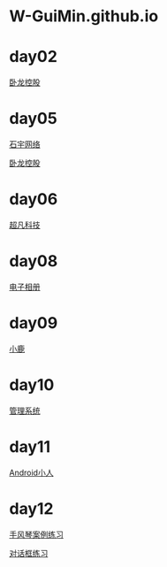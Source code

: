# W-GuiMin.github.io
# day02
<a href="https://w-guimin.github.io/day02/code/html/02.%E5%8D%A7%E9%BE%99%E6%8E%A7%E8%82%A1.html">卧龙控股</a>


# day05
<p><a href="https://w-guimin.github.io/day04/code/html/%E7%9F%B3%E5%AE%87%E7%BD%91%E7%BB%9C.html">石宇网络</a></p>
<p><a href="https://w-guimin.github.io/%E5%8D%A7%E9%BE%99%E6%8E%A7%E8%82%A1/html/%E5%8D%A7%E9%BE%99%E6%8E%A7%E8%82%A1.html">卧龙控股</a></p>


# day06
<a href="https://w-guimin.github.io/code/html/%E8%B6%85%E5%87%A1%E7%A7%91%E6%8A%80.html">超凡科技</a>

# day08
<a href="https://w-guimin.github.io/%E7%94%B5%E5%AD%90%E7%9B%B8%E5%86%8C/html/%E7%94%B5%E5%AD%90%E7%9B%B8%E5%86%8C.html">电子相册</a>

# day09
<a href="https://w-guimin.github.io/day09%EF%BC%88%E5%AE%8C%E6%95%B4%EF%BC%89/html/%E5%B0%8F%E9%B9%BF.html">小鹿</a>

# day10
<a href="https://w-guimin.github.io/day10/html/%E7%AE%A1%E7%90%86%E7%B3%BB%E7%BB%9F.html">管理系统</a>

# day11
<a href="https://w-guimin.github.io/day11/html/%E7%BB%83%E4%B9%A0.html">Android小人</a>

# day12
<p><a href="https://w-guimin.github.io/day12%E7%BB%83%E4%B9%A0/code/html/%E6%A1%88%E4%BE%8B.html#box3">手风琴案例练习</a></p>
<p><a href="https://w-guimin.github.io/day12%E7%BB%83%E4%B9%A0/code/html/%E6%A1%88%E4%BE%8B2.html#box3">对话框练习</a></p>
